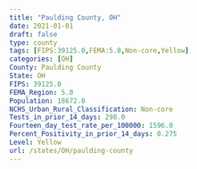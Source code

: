 ```yaml
---
title: "Paulding County, OH"
date: 2021-01-01
draft: false
type: county
tags: [FIPS:39125.0,FEMA:5.0,Non-core,Yellow]
categories: [OH]
County: Paulding County
State: OH
FIPS: 39125.0
FEMA_Region: 5.0
Population: 18672.0
NCHS_Urban_Rural_Classification: Non-core
Tests_in_prior_14_days: 298.0
Fourteen_day_test_rate_per_100000: 1596.0
Percent_Positivity_in_prior_14_days: 0.275
Level: Yellow
url: /states/OH/paulding-county
---
```



